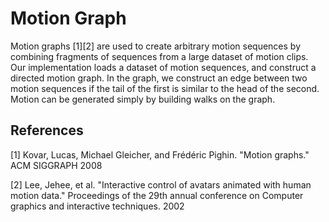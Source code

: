 # Motion Graph

Motion graphs [1][2] are used to create arbitrary motion sequences by combining fragments of sequences from a large dataset of motion clips. Our implementation loads a dataset of motion sequences, and construct a directed motion graph. In the graph, we construct an edge between two motion sequences if the tail of the first is similar to the head of the second. Motion can be generated simply by building walks on the graph.

## References
[1] Kovar, Lucas, Michael Gleicher, and Frédéric Pighin. "Motion graphs." ACM SIGGRAPH 2008

[2] Lee, Jehee, et al. "Interactive control of avatars animated with human motion data." Proceedings of the 29th annual conference on Computer graphics and interactive techniques. 2002